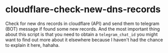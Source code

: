 # cloudflare-check-new-dns-records
Check for new dns records in cloudflare (API) and send them to telegram (BOT) message if found some new records. And the most important thing about this script is that you need to obtain a `telegram_chat_id` you might want to find out more about it elsewhere because I haven't had the chance to explain it here, hahaha.
